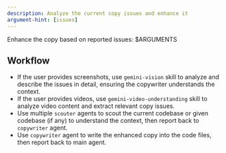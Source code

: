 ```yaml
---
description: Analyze the current copy issues and enhance it
argument-hint: [issues]
---
```


Enhance the copy based on reported issues:
<issues>$ARGUMENTS</issues>

## Workflow

- If the user provides screenshots, use `gemini-vision` skill to analyze and describe the issues in detail, ensuring the copywriter understands the context.
- If the user provides videos, use `gemini-video-understanding` skill to analyze video content and extract relevant copy issues.
- Use multiple `scouter` agents to scout the current codebase or given codebase (if any) to understand the context, then report back to `copywriter` agent.
- Use `copywriter` agent to write the enhanced copy into the code files, then report back to main agent.